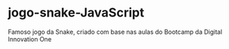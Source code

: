 # jogo-snake-JavaScript

Famoso jogo da Snake, criado com base nas aulas do Bootcamp da Digital Innovation One
